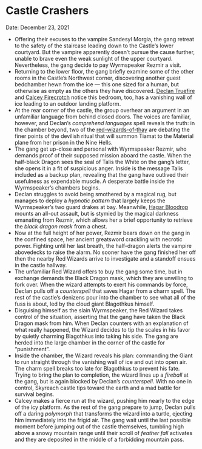 # Castle Crashers

Date: December 23, 2021

- Offering their excuses to the vampire Sandesyl Morgia, the gang retreat to the safety of the staircase leading down to the Castle’s lower courtyard. But the vampire apparently doesn’t pursue the cause further, unable to brave even the weak sunlight of the upper courtyard. Nevertheless, the gang decide to pay Wyrmspeaker Rezmir a visit.
- Returning to the lower floor, the gang briefly examine some of the other rooms in the Castle’s Northwest corner, discovering another guest bedchamber hewn from the ice — this one sized for a human, but otherwise as empty as the others they have discovered. [Declan Truefire](../Characters/Declan%20Truefire/%21index.md) and [Calcey Firecrotch](../Characters/Calcey%20Firecrotch/%21index.md) notice this bedroom, too, has a vanishing wall of ice leading to an outdoor landing platform.
- At the rear corner of the castle, the group overhear an argument in an unfamiliar language from behind closed doors. The voices are familiar, however, and Declan’s *comprehend languages* spell reveals the truth: in the chamber beyond, two of the [red-wizards-of-thay](../factions/red-wizards-of-thay.md) are debating the finer points of the devilish ritual that will summon Tiamat to the Material plane from her prison in the Nine Hells.
- The gang get up-close and personal with Wyrmspeaker Rezmir, who demands proof of their supposed mission aboard the castle. When the half-black Dragon sees the seal of Talis the White on the gang’s letter, she opens it in a fit of suspicious anger. Inside is the message Talis included as a backup plan, revealing that the gang have outlived their usefulness as expendable muscle. A desperate battle inside the Wyrmspeaker’s chambers begins.
- Declan struggles to avoid being smothered by a magical rug, but manages to deploy a *hypnotic pattern* that largely keeps the Wyrmspeaker’s two guard drakes at bay. Meanwhile, [Hagar Bloodrop](../Characters/Hagar%20Bloodrop/%21index.md) mounts an all-out assault, but is stymied by the magical darkness emanating from Rezmir, which allows her a brief opportunity to retrieve the *black dragon mask* from a chest.
- Now at the full height of her power, Rezmir bears down on the gang in the confined space, her ancient greatsword crackling with necrotic power. Fighting until her last breath, the half-dragon alerts the vampire abovedecks to raise the alarm. No sooner have the gang finished her off then the nearby Red Wizards arrive to investigate and a standoff ensues in the castle hallway.
- The unfamiliar Red Wizard offers to buy the gang some time, but in exchange demands the Black Dragon mask, which they are unwilling to fork over. When the wizard attempts to exert his commands by force, Declan pulls off a *counterspell* that saves Hagar from a charm spell. The rest of the castle’s denizens pour into the chamber to see what all of the fuss is about, led by the cloud giant Blagothkus himself.
- Disguising himself as the slain Wyrmspeaker, the Red Wizard takes control of the situation, asserting that the gang have taken the Black Dragon mask from him. When Declan counters with an explanation of what really happened, the Wizard decides to tip the scales in his favor by quietly charming Blagothkus into taking his side. The gang are herded into the large chamber in the corner of the castle for “punishment”.
- Inside the chamber, the Wizard reveals his plan: commanding the Giant to run straight through the vanishing wall of ice and out into open air. The charm spell breaks too late for Blagothkus to prevent his fate. Trying to bring the plan to completion, the wizard lines up a *fireball* at the gang, but is again blocked by Declan’s *counterspell*. With no one in control, Skyreach castle tips toward the earth and a mad battle for survival begins.
- Calcey makes a fierce run at the wizard, pushing him nearly to the edge of the icy platform. As the rest of the gang prepare to jump, Declan pulls off a daring *polymorph* that transforms the wizard into a turtle, ejecting him immediately into the frigid air. The gang wait until the last possible moment before jumping out of the castle themselves, tumbling high above a snowy mountain range until their scroll of *feather fall* activates and they are deposited in the middle of a forbidding mountain pass.